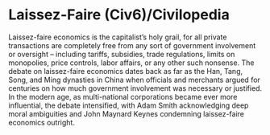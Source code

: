 # Laissez-Faire (Civ6)/Civilopedia

Laissez-faire economics is the capitalist’s holy grail, for all private transactions are completely free from any sort of government involvement or oversight – including tariffs, subsidies, trade regulations, limits on monopolies, price controls, labor affairs, or any other such nonsense. The debate on laissez-faire economics dates back as far as the Han, Tang, Song, and Ming dynasties in China when officials and merchants argued for centuries on how much government involvement was necessary or justified. In the modern age, as multi-national corporations became ever more influential, the debate intensified, with Adam Smith acknowledging deep moral ambiguities and John Maynard Keynes condemning laissez-faire economics outright.
